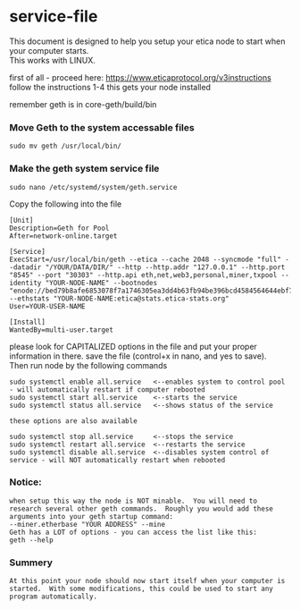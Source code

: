 # service-file
This document is designed to help you setup your etica node to start when your computer starts.  
This works with LINUX.

first of all - proceed here: https://www.eticaprotocol.org/v3instructions
follow the instructions 1-4
this gets your node installed

remember geth is in core-geth/build/bin

### Move Geth to the system accessable files
    
    sudo mv geth /usr/local/bin/

### Make the geth system service file
    sudo nano /etc/systemd/system/geth.service
    
Copy the following into the file

    [Unit]
    Description=Geth for Pool
    After=network-online.target
    
    [Service]
    ExecStart=/usr/local/bin/geth --etica --cache 2048 --syncmode "full" --datadir "/YOUR/DATA/DIR/" --http --http.addr "127.0.0.1" --http.port "8545" --port "30303" --http.api eth,net,web3,personal,miner,txpool --identity "YOUR-NODE-NAME" --bootnodes "enode://bed79b8afe6853078f7a1746305ea3dd4b63fb94be396bcd4584564644ebf7f55ed3d213b3abad96ded53e0ad33fe192d363165f81e1417bee696d2165a13dfa@62.72.177.111:30303" --ethstats "YOUR-NODE-NAME:etica@stats.etica-stats.org"
    User=YOUR-USER-NAME

    [Install]
    WantedBy=multi-user.target

please look for CAPITALIZED options in the file and put your proper information in there.
save the file (control+x in nano, and yes to save).   
Then run node by the following commands

    sudo systemctl enable all.service   <--enables system to control pool - will automatically restart if computer rebooted
    sudo systemctl start all.service    <--starts the service
    sudo systemctl status all.service   <--shows status of the service

    these options are also available
    
    sudo systemctl stop all.service     <--stops the service
    sudo systemctl restart all.service  <--restarts the service
    sudo systemctl disable all.service  <--disables system control of service - will NOT automatically restart when rebooted

### Notice:
    when setup this way the node is NOT minable.  You will need to research several other geth commands.  Roughly you would add these arguments into your geth startup command:
    --miner.etherbase "YOUR ADDRESS" --mine
    Geth has a LOT of options - you can access the list like this:
    geth --help

### Summery
    At this point your node should now start itself when your computer is started.  With some modifications, this could be used to start any program automatically.
